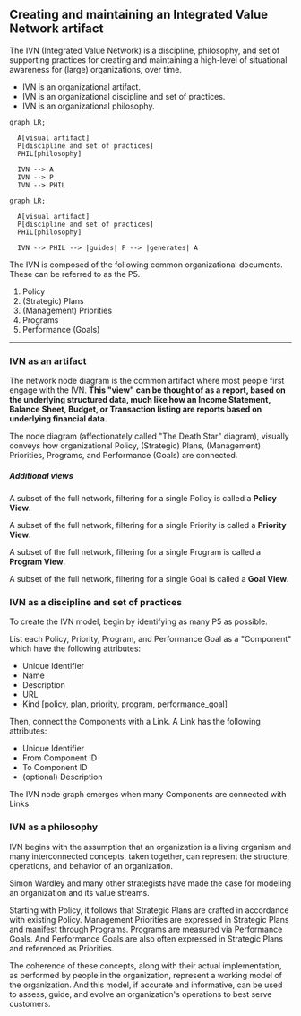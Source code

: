 ## Creating and maintaining an Integrated Value Network artifact

The IVN (Integrated Value Network) is a discipline, philosophy, and set of supporting practices for creating and maintaining
a high-level of situational awareness for (large) organizations, over time.

* IVN is an organizational artifact.
* IVN is an organizational discipline and set of practices.
* IVN is an organizational philosophy.

```mermaid
graph LR;

  A[visual artifact]
  P[discipline and set of practices]
  PHIL[philosophy]

  IVN --> A
  IVN --> P
  IVN --> PHIL
```

```mermaid
graph LR;

  A[visual artifact]
  P[discipline and set of practices]
  PHIL[philosophy]

  IVN --> PHIL --> |guides| P --> |generates| A
```

The IVN is composed of the following common organizational documents. These can be referred to as the P5.

1. Policy
1. (Strategic) Plans
1. (Management) Priorities
1. Programs
1. Performance (Goals)

---

### IVN as an artifact

The network node diagram is the common artifact where most people first engage with the IVN. __This "view" can be thought of as a report, based on the underlying structured data, much like how an Income Statement, Balance Sheet, Budget, or Transaction listing are reports based on underlying financial data.__

The node diagram (affectionately called "The Death Star" diagram),
visually conveys how organizational Policy, (Strategic) Plans, (Management) Priorities, Programs, and Performance (Goals) are connected.

##### Additional views

A subset of the full network, filtering for a single Policy is called a **Policy View**.

A subset of the full network, filtering for a single Priority is called a **Priority View**.

A subset of the full network, filtering for a single Program is called a **Program View**.

A subset of the full network, filtering for a single Goal is called a **Goal View**.

### IVN as a discipline and set of practices

To create the IVN model,
begin by identifying as many P5 as possible.

List each Policy, Priority, Program, and Performance Goal as a
"Component" which have the following attributes:

* Unique Identifier
* Name
* Description
* URL
* Kind [policy, plan, priority, program, performance_goal]

Then, connect the Components with a Link. A Link has the following attributes:

* Unique Identifier
* From Component ID
* To Component ID
* (optional) Description

The IVN node graph emerges when many Components are connected with Links.

### IVN as a philosophy

IVN begins with the assumption that an organization is a living organism
and many interconnected concepts, taken together, can represent the structure, operations, and behavior of an organization.

Simon Wardley and many other strategists have made the case
for modeling an organization and its value streams.

Starting with Policy,
it follows that Strategic Plans are crafted in accordance with existing Policy.
Management Priorities are expressed in Strategic Plans
and manifest through Programs.
Programs are measured via Performance Goals.
And Performance Goals are also often expressed in Strategic Plans
and referenced as Priorities.

The coherence of these concepts, along with their actual implementation, as performed by people in the organization,
represent a working model of the organization. And this model,
if accurate and informative, can be used to assess, guide, and evolve an organization's operations to best serve customers.